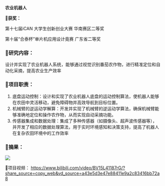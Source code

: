 **<font style="color:rgb(38, 38, 38);">农业机器人</font>**

🏅**获奖：**

第十七届iCAN 大学生创新创业大赛 华南赛区二等奖

第十届“合泰杯”单片机应用设计竟赛 广东省二等奖

### 🚩研究内容：
设计并实现了农业机器人系统，能够通过视觉识别番茄农作物，进行精准定位和自动化采摘，提高农业生产效率

### 🌟项目职责：
1. 底盘运动控制：设计和实现了农业机器人底盘的运动控制算法，使机器人能够在农田中灵活移动，避免障碍物并高效导航到目标位置。
2. 机械臂的逆运动学解算：开发并实现了机械臂的逆运动学算法，确保机械臂能够准确地定位和操作农作物，从而实现自动采摘功能。
3. 传感器集成和数据处理：集成了多种传感器（如摄像头、超声波传感器等），并开发了相应的数据处理算法，用于实时环境感知和决策支持，提高了机器人在复杂农田环境中的工作效率

### 💫摘果：
![](https://github.com/nanjin1/Robot-for-harvesting-tomatoes/blob/main/GIF/11.gif)



🔗项目视频：
https://www.bilibili.com/video/BV15L41187rG/?share_source=copy_web&vd_source=a43e5d3e47e88411e9a2c83416bb72a8



